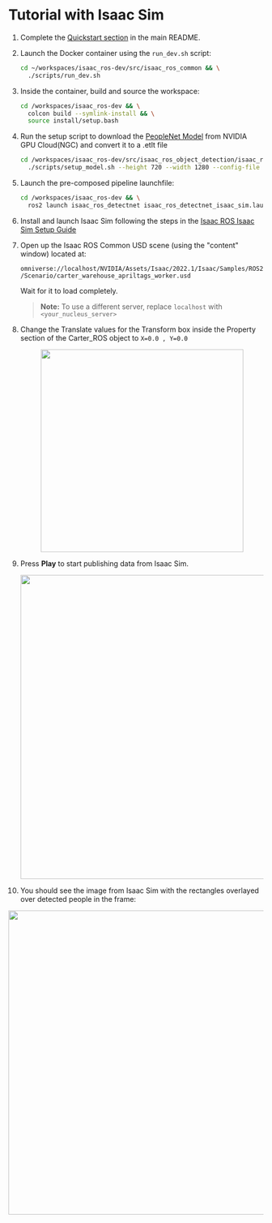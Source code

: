 # Tutorial with Isaac Sim

1. Complete the [Quickstart section](../README.md#quickstart) in the main README.
2. Launch the Docker container using the `run_dev.sh` script:
    ```bash
    cd ~/workspaces/isaac_ros-dev/src/isaac_ros_common && \
      ./scripts/run_dev.sh
    ```
3. Inside the container, build and source the workspace:  
    ```bash
    cd /workspaces/isaac_ros-dev && \
      colcon build --symlink-install && \
      source install/setup.bash
    ```
4. Run the setup script to download the [PeopleNet Model](https://catalog.ngc.nvidia.com/orgs/nvidia/teams/tao/models/peoplenet) from NVIDIA GPU Cloud(NGC) and convert it to a .etlt file
    ```bash 
    cd /workspaces/isaac_ros-dev/src/isaac_ros_object_detection/isaac_ros_detectnet && \
      ./scripts/setup_model.sh --height 720 --width 1280 --config-file resources/isaac_sim_config.pbtxt
    ```
5. Launch the pre-composed pipeline launchfile: 
    ```bash
    cd /workspaces/isaac_ros-dev && \
      ros2 launch isaac_ros_detectnet isaac_ros_detectnet_isaac_sim.launch.py
    ```
6. Install and launch Isaac Sim following the steps in the [Isaac ROS Isaac Sim Setup Guide](https://github.com/NVIDIA-ISAAC-ROS/isaac_ros_common/blob/main/docs/isaac-sim-sil-setup.md)
7. Open up the Isaac ROS Common USD scene (using the "content" window) located at:
   
   `omniverse://localhost/NVIDIA/Assets/Isaac/2022.1/Isaac/Samples/ROS2/Scenario/carter_warehouse_apriltags_worker.usd`
   
   Wait for it to load completely.
   > **Note:** To use a different server, replace `localhost` with `<your_nucleus_server>`


8. Change the Translate values for the Transform box inside the Property section of the Carter_ROS object  to 
   `X=0.0 , Y=0.0`
   <div align="center"><img src="../resources/change_translate.png" width="400px"/></div>
9. Press **Play** to start publishing data from Isaac Sim.
   <div align="center"><img src="../resources/isaac_sim_play.png" width="600px"/></div>
10. You should see the image from Isaac Sim with the rectangles overlayed over detected people in the frame:
<div align="center"><img src="../resources/isaac_sim_detectnet_output.png" width="600px"/></div>
